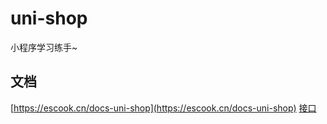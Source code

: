 # uni-shop

小程序学习练手~

## 文档

[https://escook.cn/docs-uni-shop](https://escook.cn/docs-uni-shop)
[接口](https://www.showdoc.com.cn/128719739414963/2513235043485226)